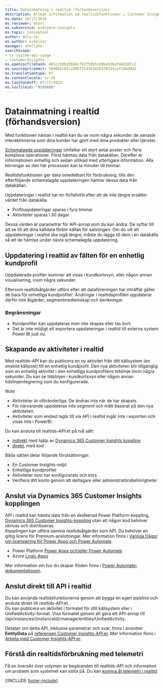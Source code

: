 ```yaml
---
title: Datainmatning i realtid (förhandsversion)
description: Allmän information om realtidsfunktioner i Customer Insights.
ms.date: 10/27/2020
ms.reviewer: mhart
ms.subservice: audience-insights
ms.topic: conceptual
author: Nils-2m
ms.author: nikeller
manager: shellyha
searchScope:
- ci-system-api-usage
- customerInsights
ms.openlocfilehash: 403cc9dbd3bddcf67f59b5cb0be936af4d268fc2
ms.sourcegitcommit: 594081c82ca385f7143b3416378533aaf2d6d0d3
ms.translationtype: HT
ms.contentlocale: sv-SE
ms.lasthandoff: 07/27/2022
ms.locfileid: "9195680"
---
```

# <a name="real-time-data-ingestion-preview"></a>Datainmatning i realtid (förhandsversion)

Med funktionen nästan i realtid kan du se inom några sekunder de senaste interaktionerna som dina kunder har gjort med dina produkter eller tjänster.

[Schemalagda uppdateringar](system.md#schedule-tab) omfattar ett stort antal poster och flera komplexa operationer. Först hämtas data från datakällan. Därefter är informationen enhetlig och sedan utökad med ytterligare information. Alla körningar av den här processen kan ta minuter till timmar.

Realtidsfunktionen ger data omedelbart för förbrukning, tills den efterföljande schemalagda uppdateringen hämtar dessa data från datakällan.

Uppdateringar i realtid har en förfallotid efter att de inte längre ersätter värdet från datakälla:

- Profiluppdateringar sparas i fyra timmar
- Aktiviteter sparas i 30 dagar

Dessa värden är parametrar för API-anrop som du kan ändra. De syftar till att se till att dina källdata förblir källan för sanningen. Om du vill att uppdateringar i realtid ska ingå längre, måste du lägga till dem i en datakälla så att de hämtas under nästa schemalagda uppdatering.

## <a name="real-time-update-of-the-unified-customer-profile-fields"></a>Uppdatering i realtid av fälten för en enhetlig kundprofil

Uppdaterade profiler kommer att visas i kundkortsvyn, eller någon annan visualisering, inom några sekunder.

Eftersom realtidsåtgärder utförs efter att dataföreningen har inträffat gäller de bara för enhetliga kundprofiler. Ändringar i realtidsprofilen uppdaterar därför inte åtgärder, segmentmedlemskap och berikningar.

### <a name="limitations"></a>Begränsningar

- Kundprofiler kan uppdateras men inte skapas eller tas bort.
- Det är inte möjligt att exportera uppdateringar i realtid till externa system Power BI just nu.

## <a name="real-time-creation-of-activities"></a>Skapande av aktiviteter i realtid

Med realtids-API kan du publicera en ny aktivitet från ditt källsystem (en enskild källpost) till en enhetlig kundprofil. Den nya aktiviteten blir tillgänglig som en enhetlig aktivitet i den enhetliga kundprofilens tidslinje inom några sekunder. Du kan se tidslinjen i kundkortsvyn eller någon annan tidslinjeintegrering som du konfigurerade.

> [!NOTE]
>
> - Aktiviteter är oföränderliga. De ändras inte när de har skapats.
> - För närvarande uppdateras inte segment och mått baserat på den nya aktiviteten.
> - Aktiviteter som endast lagts till via API i realtid ingår inte i exporten och visas inte i PowerBI.

Du kan ansluta till realtids-API:et på två sätt:

- [indirekt](#connect-via-the-dynamics-365-customer-insights-connector) med hjälp av [Dynamics 365 Customer Insights koppling](/connectors/customerinsights/)
- [direkt](#connect-directly-to-the-real-time-api), med kod

Båda sätten delar följande förutsättningar:

- En Customer Insights-miljö
- Enhetliga kundprofiler
- Aktiviteter som har konfigurerats och körs
- Verifiera ditt konto genom att deltagare eller administratörsbehörigheter

## <a name="connect-via-the-dynamics-365-customer-insights-connector"></a>Anslut via Dynamics 365 Customer Insights kopplingen

API i realtid kan hämta data från en dedikerad Power Platform-koppling, [Dynamics 365 Customer Insights-koppling](/connectors/customerinsights/) utan att någon kod behöver skrivas och distribueras.    
Kopplingen kan utföra samma realtidsåtgärder som API. Du behöver en giltig licens för Premium-anslutningar. Mer information finns i [Vanliga frågor om licensiering för Power Apps och Power Automate](/power-platform/admin/powerapps-flow-licensing-faq).

- Power Platform [Power Apps och/eller Power Automate](/connectors/)
- Azure [Logic Apps](/azure/connectors/apis-list)

Mer information om hur du skapar flöden finns i [Power Automate-dokumentationen](/power-automate/).

## <a name="connect-directly-to-the-real-time-api"></a>Anslut direkt till API i realtid

Du kan använda realtidsfunktionerna genom att bygga en egen pipeline och ansluta direkt till realtids-API:et.    
Du kan publicera en aktivitet i formatet för ditt källsystem eller i UnifiedActivity-format. Visa formatet genom att göra ett API-anrop till /api/instances/{instanceId}/manage/entities/UnifiedActivity.

Detaljer om detta API, inklusive parametrar och svar, finns i avsnittet **EntityData** på [referensen Customer Insights-API:er](https://developer.ci.ai.dynamics.com/api-details#api=CustomerInsights). Mer information finns i [Arbeta med Customer Insights-API:er](apis.md).

## <a name="understand-your-real-time-usage-with-telemetry"></a>Förstå din realtidsförbrukning med telemetri

Få en översikt över volymen av begäranden till realtids-API och information om problem som systemet kan stöta på. Du kan [komma åt telemetri i realtid](system.md#api-usage-tab). 


[!INCLUDE [footer-include](includes/footer-banner.md)]
